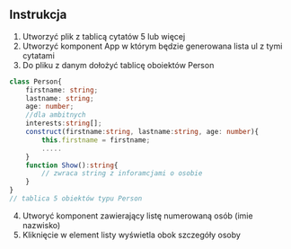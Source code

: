 ## Instrukcja
1. Utworzyć plik z tablicą cytatów 5 lub więcej
2. Utworzyć komponent App w którym będzie generowana lista ul z tymi cytatami
3. Do pliku z danym dołożyć tablicę oboiektów Person
```ts
class Person{
    firstname: string;
    lastname: string;
    age: number;
    //dla ambitnych
    interests:string[];
    construct(firstname:string, lastname:string, age: number){
        this.firstname = firstname;
        .....
    }
    function Show():string{
        // zwraca string z inforamcjami o osobie
    }
}
// tablica 5 obiektów typu Person
```
4. Utworyć komponent <Workers /> zawierający listę numerowaną osób (imie nazwisko)
5. Kliknięcie w element listy wyświetla obok szczegóły osoby